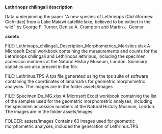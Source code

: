 **Lethrinops chilingali description**

Data underpinning the paper "A new species of Lethrinops (Cichliformes: Cichlidae) from a Lake Malawi satellite lake, believed to be extinct in the wild" by George F. Turner, Denise A. Crampton and Martin J. Genner

**assets**

FILE: Lethrinops_chilingali_Description_Morphometrics_Meristics.xlsx 
A Microsoft Excel workbook containing the measurements and counts for the Lethrinops chilingali and Lethrinops lethrinus, including the specimen accession numbers at the Natural History Museum, London. Summary statistics are also present in the file. 

FILE: Lethrinus.TPS
A tps file generated using the tps suite of software containing the coordinates of landmarks for geometric morphometric analyses. The images are in the folder assets/images

FILE: SpecimenIDs_MG.xlsx
A Microsoft Excel workbook containing the list of the samples used for the geometric morphometric analyses, including the specimen accession numbers at the Natural History Museum, London. The images are in the folder assets/images

FOLDER: assets/images
Contains 63 images used for geometric morphometric analyses, included the generation of Lethrinus.TPS
